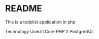 # README #

This is a todolist application in php

Technology Used:1.Core PHP
                2.PostgreSQL